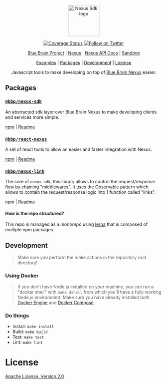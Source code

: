 <p align="center"><a href="https://github.com/BlueBrain/nexus-sdk-js" target="_blank" rel="noopener noreferrer"><img width="100" src="https://raw.githubusercontent.com/BlueBrain/nexus-webapp-commons/HEAD/nexus-js-logo.png" alt="Nexus Sdk logo"></a></p>

<p align="center">
<a href="https://codecov.io/gh/BlueBrain/nexus-sdk-js"><img src="https://codecov.io/gh/BlueBrain/nexus-sdk-js/branch/master/graph/badge.svg" alt="Coverage Status"></a>
 <a href="https://twitter.com/intent/follow?screen_name=bluebrainnexus"><img alt="Follow on Twitter" src="https://img.shields.io/twitter/follow/bluebrainnexus.svg?style=social&label=Follow"></a>
</p>

<p align="center">
  <a href="https://www.epfl.ch/research/domains/bluebrain/">Blue Brain Project</a> |
  <a href="https://bluebrainnexus.io">Nexus</a> |
  <a href="https://bluebrainnexus.io/docs/">Nexus API Docs</a> |
  <a href="https://sandbox.bluebrainnexus.io">Sandbox</a>
</a>

<p align="center">
  <a href="https://codesandbox.io/search?refinementList%5Btags%5D%5B0%5D=bluebrainnexus&page=1&configure%5BhitsPerPage%5D=12">Examples</a> |
  <a href="#Packages">Packages</a> |
  <a href="#Development">Development</a> |
  <a href="#License">License</a>
</p>

<p align="center">
Javascript tools to make developing on top of <a href="https://bluebrainnexus.io">Blue Brain Nexus</a> easier.
</p>

## Packages

### [`@bbp/nexus-sdk`](./packages/nexus-sdk/README.md#readme)

An abstracted sdk layer over Blue Brain Nexus to make developing clients and services more simple.

[npm](https://www.npmjs.com/package/@bbp/nexus-sdk) | [Readme](./packages/nexus-sdk#readme)

### [`@bbp/react-nexus`](./packages/react-nexus/README.md#readme)

A set of react tools to allow an easier and faster integration with Nexus.

[npm](https://www.npmjs.com/package/@bbp/react-nexus) | [Readme](./packages/react-nexus#readme)

### [`@bbp/nexus-link`](./packages/nexus-link/README.md#readme)

The core of `nexus-sdk`, this library allows to control the request/response flow by chaining "middlewares". It uses the Observable pattern which allows to contain the request/response logic into 1 function called "links".

[npm](https://www.npmjs.com/package/@bbp/nexus-link) | [Readme](./packages/nexus-link#readme)

#### How is the repo structured?

This repo is managed as a _monorepo_ using [lerna](https://github.com/lerna/lerna) that is composed of multiple npm packages.

## Development

> Make sure you perform the make actions in the repository root directory!

### Using Docker

> If you don't have Node.js installed on your machine, you can run a "docker shell" with `make dshell` from which you'll have a fully working Node.js environment.
> Make sure you have already installed both [Docker Engine](https://docs.docker.com/install/) and [Docker Compose](https://docs.docker.com/compose/install/).

### Do things

- Install: `make install`
- Build: `make build`
- Test: `make test`
- Lint: `make lint`

# License

[Apache License, Version 2.0](https://www.apache.org/licenses/LICENSE-2.0)
